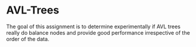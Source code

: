 # AVL-Trees
 The goal of this assignment is to determine experimentally if AVL trees really do balance nodes and provide good performance irrespective of the order  of the data.
